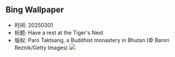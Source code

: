 ## Bing Wallpaper
- 时间: 20250301
- 标题: Have a rest at the Tiger's Nest
- 版权: Paro Taktsang, a Buddhist monastery in Bhutan (© Baron Reznik/Getty Images)
![](https://cn.bing.com/th?id=OHR.BhutanMonastery_EN-US2804780711_UHD.jpg&rf=LaDigue_UHD.jpg&pid=hp&w=3840&h=2160&rs=1&c=4)
